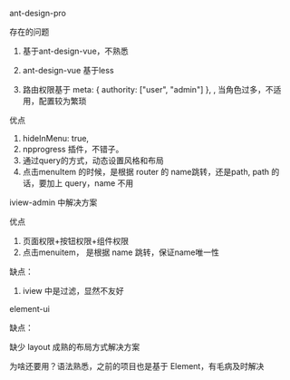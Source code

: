ant-design-pro

存在的问题

1. 基于ant-design-vue，不熟悉

2. ant-design-vue 基于less

3. 路由权限基于  meta: { authority: ["user", "admin"] },  , 当角色过多，不适用，配置较为繁琐

   

优点

1. hideInMenu: true,
2. npprogress 插件，不错子。
3. 通过query的方式，动态设置风格和布局
4. 点击menuItem 的时候，是根据 router 的 name跳转，还是path, path 的话，要加上 query，name 不用



iview-admin 中解决方案

优点

1. 页面权限+按钮权限+组件权限
2. 点击menuitem， 是根据 name 跳转，保证name唯一性

缺点：

1. iview 中是过滤，显然不友好



element-ui

缺点：

缺少 layout 成熟的布局方式解决方案



为啥还要用？语法熟悉，之前的项目也是基于 Element，有毛病及时解决


